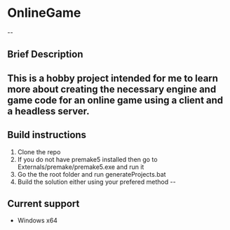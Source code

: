 # OnlineGame
--
## Brief Description
This is a hobby project intended for me to learn more about creating the necessary engine and game code for an online game using a client and a headless server.
--
## Build instructions
1. Clone the repo
2. If you do not have premake5 installed then go to Externals/premake/premake5.exe and run it
3. Go the the root folder and run generateProjects.bat
4. Build the solution either using your prefered method
--
## Current support
- Windows x64